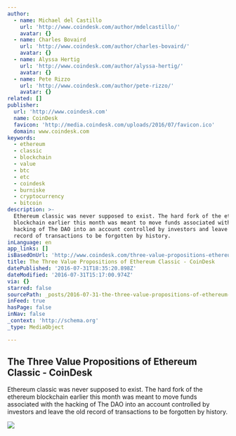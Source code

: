 ```yaml
---
author:
  - name: Michael del Castillo
    url: 'http://www.coindesk.com/author/mdelcastillo/'
    avatar: {}
  - name: Charles Bovaird
    url: 'http://www.coindesk.com/author/charles-bovaird/'
    avatar: {}
  - name: Alyssa Hertig
    url: 'http://www.coindesk.com/author/alyssa-hertig/'
    avatar: {}
  - name: Pete Rizzo
    url: 'http://www.coindesk.com/author/pete-rizzo/'
    avatar: {}
related: []
publisher:
  url: 'http://www.coindesk.com'
  name: CoinDesk
  favicon: 'http://media.coindesk.com/uploads/2016/07/favicon.ico'
  domain: www.coindesk.com
keywords:
  - ethereum
  - classic
  - blockchain
  - value
  - btc
  - etc
  - coindesk
  - burniske
  - cryptocurrency
  - bitcoin
description: >-
  Ethereum classic was never supposed to exist. The hard fork of the ethereum
  blockchain earlier this month was meant to move funds associated with the
  hacking of The DAO into an account controlled by investors and leave the old
  record of transactions to be forgotten by history.
inLanguage: en
app_links: []
isBasedOnUrl: 'http://www.coindesk.com/three-value-propositions-ethereum-classic/'
title: The Three Value Propositions of Ethereum Classic - CoinDesk
datePublished: '2016-07-31T18:35:20.898Z'
dateModified: '2016-07-31T15:17:00.974Z'
via: {}
starred: false
sourcePath: _posts/2016-07-31-the-three-value-propositions-of-ethereum-classic-coindesk.md
inFeed: true
hasPage: false
inNav: false
_context: 'http://schema.org'
_type: MediaObject

---
```

<article style=""><h1>The Three Value Propositions of Ethereum Classic - CoinDesk</h1><p>Ethereum classic was never supposed to exist. The hard fork of the ethereum blockchain earlier this month was meant to move funds associated with the hacking of The DAO into an account controlled by investors and leave the old record of transactions to be forgotten by history.</p><img src="https://media.coindesk.com/uploads/2016/07/gold-silver-bronze-e1469830189632.jpg" /></article>